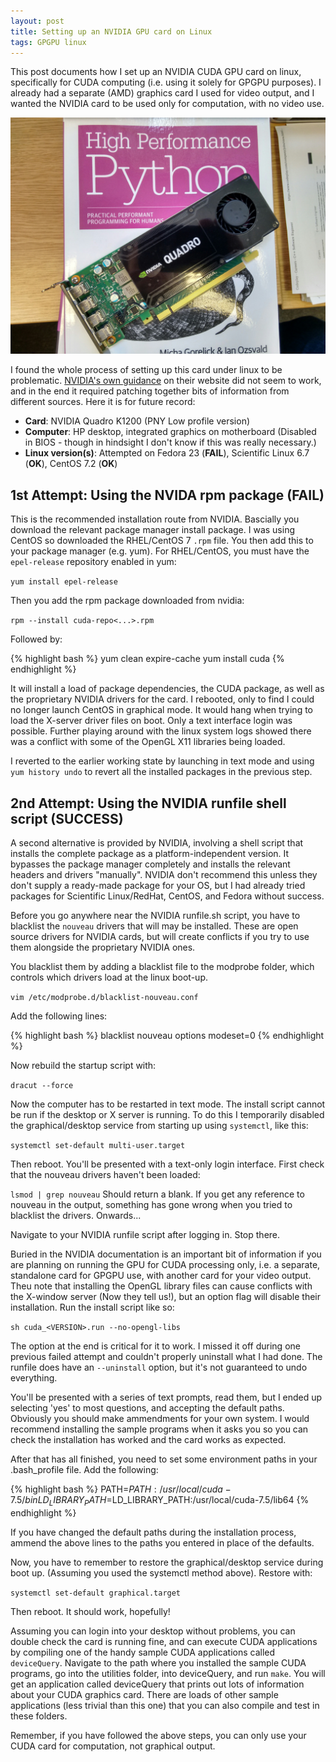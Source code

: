 ```yaml
---
layout: post
title: Setting up an NVIDIA GPU card on Linux
tags: GPGPU linux
---
```


This post documents how I set up an NVIDIA CUDA GPU card on linux, specifically for CUDA computing (i.e. using it solely for GPGPU purposes). I already had a separate (AMD) graphics card I used for video output, and I wanted the NVIDIA card to be used only for computation, with no video use.

![Time for some PyCUDA...after hours trying to set the thing up](/images/IMG_20160806_132707.jpg)

I found the whole process of setting up this card under linux to be problematic. [NVIDIA's own guidance](http://docs.nvidia.com/cuda/cuda-getting-started-guide-for-linux/#axzz4IzSIPWBM) on their website did not seem to work, and in the end it required patching together bits of information from different sources. Here it is for future record:

* **Card**: NVIDIA Quadro K1200 (PNY Low profile version)
* **Computer**: HP desktop, integrated graphics on motherboard (Disabled in BIOS - though in hindsight I don't know if this was really necessary.)
* **Linux version(s)**: Attempted on Fedora 23 (**FAIL**), Scientific Linux 6.7 (**OK**), CentOS 7.2 (**OK**)

## 1st Attempt: Using the NVIDA rpm package (**FAIL**)

This is the recommended installation route from NVIDIA. Bascially you download the relevant package manager install package. I was using CentOS so downloaded the RHEL/CentOS 7 `.rpm` file. You then add this to your package manager (e.g. yum). For RHEL/CentOS, you must have the `epel-release` repository enabled in yum:

`yum install epel-release`

Then you add the rpm package downloaded from nvidia:

`rpm --install cuda-repo<...>.rpm`

Followed by:

{% highlight bash %}
yum clean expire-cache
yum install cuda
{% endhighlight %}

It will install a load of package dependencies, the CUDA package, as well as the proprietary NVIDIA drivers for the card. I rebooted, only to find I could no longer launch CentOS in graphical mode. It would hang when trying to load the X-server driver files on boot. Only a text interface login was possible. Further playing around with the linux system logs showed there was a conflict with some of the OpenGL X11 libraries being loaded. 

I reverted to the earlier working state by launching in text mode and using `yum history undo` to revert all the installed packages in the previous step.

## 2nd Attempt: Using the NVIDIA runfile shell script (**SUCCESS**)

A second alternative is provided by NVIDIA, involving a shell script that installs the complete package as a platform-independent version. It bypasses the package manager completely and installs the relevant headers and drivers "manually". NVIDIA don't recommend this unless they don't supply a ready-made package for your OS, but I had already tried packages for Scientific Linux/RedHat, CentOS, and Fedora without success.

Before you go anywhere near the NVIDIA runfile.sh script, you have to blacklist the `nouveau` drivers that will may be installed. These are open source drivers for NVIDIA cards, but will create conflicts if you try to use them alongside the proprietary NVIDIA ones.

You blacklist them by adding a blacklist file to the modprobe folder, which controls which drivers load at the linux boot-up.

`vim /etc/modprobe.d/blacklist-nouveau.conf`

Add the following lines:

{% highlight bash %}
blacklist nouveau
options modeset=0
{% endhighlight %}

Now rebuild the startup script with:

`dracut --force`

Now the computer has to be restarted in text mode. The install script cannot be run if the desktop or X server is running. To do this I temporarily disabled the graphical/desktop service from starting up using `systemctl`, like this:

`systemctl set-default multi-user.target`

Then reboot. You'll be presented with a text-only login interface. First check that the nouveau drivers haven't been loaded:

`lsmod | grep nouveau` Should return a blank. If you get any reference to nouveau in the output, something has gone wrong when you tried to blacklist the drivers. Onwards...

Navigate to your NVIDIA runfile script after logging in. Stop there. 

Buried in the NVIDIA documentation is an important bit of information if you are planning on running the GPU for CUDA processing only, i.e. a separate, standalone card for GPGPU use, with another card for your video output. Theu note that installing the OpenGL library files can cause conflicts with the X-window server (Now they tell us!), but an option flag will disable their installation. Run the install script like so:

`sh cuda_<VERSION>.run --no-opengl-libs`

The option at the end is critical for it to work. I missed it off during one previous failed attempt and couldn't properly uninstall what I had done. The runfile does have an `--uninstall` option, but it's not guaranteed to undo everything.

You'll be presented with a series of text prompts, read them, but I ended up selecting 'yes' to most questions, and accepting the default paths. Obviously you should make ammendments for your own system. I would recommend installing the sample programs when it asks you so you can check the installation has worked and the card works as expected.

After that has all finished, you need to set some environment paths in your .bash_profile file. Add the following:

{% highlight bash %}
PATH=$PATH:/usr/local/cuda-7.5/bin
LD_LIBRARY_PATH=$LD_LIBRARY_PATH:/usr/local/cuda-7.5/lib64
{% endhighlight %}

If you have changed the default paths during the installation process, ammend the above lines to the paths you entered in place of the defaults.

Now, you have to remember to restore the graphical/desktop service during boot up. (Assuming you used the systemctl method above). Restore with:

`systemctl set-default graphical.target`

Then reboot. It should work, hopefully!

Assuming you can login into your desktop without problems, you can double check the card is running fine, and can execute CUDA applications by compiling one of the handy sample CUDA applications called `deviceQuery`. Navigate to the path where you installed the sample CUDA programs, go into the utilities folder, into deviceQuery, and run `make`. You will get an application called deviceQuery that prints out lots of information about your CUDA graphics card. There are loads of other sample applications (less trivial than this one) that you can also compile and test in these folders. 

Remember, if you have followed the above steps, you can only use your CUDA card for computation, not graphical output. 


